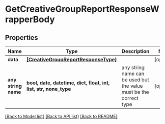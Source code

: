 # GetCreativeGroupReportResponseWrapperBody


## Properties
Name | Type | Description | Notes
------------ | ------------- | ------------- | -------------
**data** | [**[CreativeGroupReportResponseType]**](CreativeGroupReportResponseType.md) |  | [optional] 
**any string name** | **bool, date, datetime, dict, float, int, list, str, none_type** | any string name can be used but the value must be the correct type | [optional]

[[Back to Model list]](../README.md#documentation-for-models) [[Back to API list]](../README.md#documentation-for-api-endpoints) [[Back to README]](../README.md)


